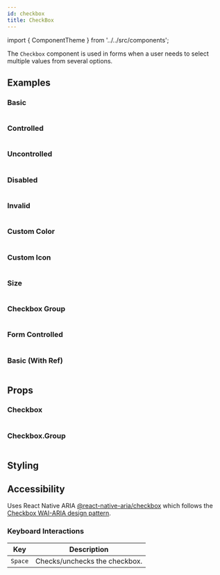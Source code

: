 ```yaml
---
id: checkbox
title: CheckBox
---
```


import { ComponentTheme } from '../../src/components';

The `Checkbox` component is used in forms when a user needs to select multiple values from several options.

## Examples

### Basic

```ComponentSnackPlayer path=components,primitives,Checkbox,basic.tsx

```

### Controlled

```ComponentSnackPlayer path=components,primitives,Checkbox,controlledCheckbox.tsx

```

### Uncontrolled

```ComponentSnackPlayer path=components,primitives,Checkbox,uncontrolledCheckbox.tsx

```

### Disabled

```ComponentSnackPlayer path=components,primitives,Checkbox,disabled.tsx

```

### Invalid

```ComponentSnackPlayer path=components,primitives,Checkbox,invalid.tsx

```

### Custom Color

```ComponentSnackPlayer path=components,primitives,Checkbox,customColor.tsx

```

### Custom Icon

```ComponentSnackPlayer path=components,primitives,Checkbox,customIcon.tsx

```

### Size

```ComponentSnackPlayer path=components,primitives,Checkbox,size.tsx

```

### Checkbox Group

```ComponentSnackPlayer path=components,primitives,Checkbox,checkboxGroup.tsx

```

### Form Controlled

```ComponentSnackPlayer path=components,primitives,Checkbox,FormControlled.tsx

```

### Basic (With Ref)

```ComponentSnackPlayer path=components,primitives,Checkbox,withRef.tsx

```

## Props

### Checkbox

```ComponentPropTable path=primitives,Checkbox,Checkbox.tsx

```

### Checkbox.Group

```ComponentPropTable path=primitives,Checkbox,CheckboxGroup.tsx

```

## Styling

<ComponentTheme name="checkbox" />

## Accessibility

Uses React Native ARIA [@react-native-aria/checkbox](https://react-native-aria.geekyants.com/docs/useCheckbox) which follows the [Checkbox WAI-ARIA design pattern](https://www.w3.org/WAI/ARIA/apg/#checkbox).

### Keyboard Interactions

| Key     | Description                   |
| ------- | ----------------------------- |
| `Space` | Checks/unchecks the checkbox. |
